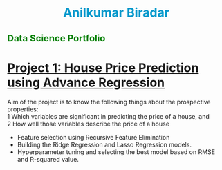 # <center><span style="color:#0099cc">Anilkumar Biradar</span></center>
## <span style="color:green">Data Science Portfolio</span>


# [Project 1: House Price Prediction using Advance Regression](https://github.com/Anilbiradar014/House-Price-Prediction-Using-Advance-Regression/blob/main/README.md)
Aim of the project is to know the following things about the prospective properties:<br/>
1 Which variables are significant in predicting the price of a house, and<br/>
2 How well those variables describe the price of a house
+ Feature selection using Recursive Feature Elimination 
+ Building the Ridge Regression and Lasso Regression models.
+ Hyperparameter tuning and selecting the best model based on RMSE and R-squared value.

